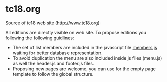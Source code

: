 # tc18.org
Source of tc18 web site (http://www.tc18.org)

All editions are directly visible on web site. To propose editions you following the following guidlines:
 - The set of list members are included in the javascript file [members.js](members.js) waiting for better database representation.
 - To avoid duplication the menu are also included inside js files (menu.js) as well the header.js and footer.js files.
 - Proposing new pages are welcome, you can use for the empty page template to follow the global structure.
 




